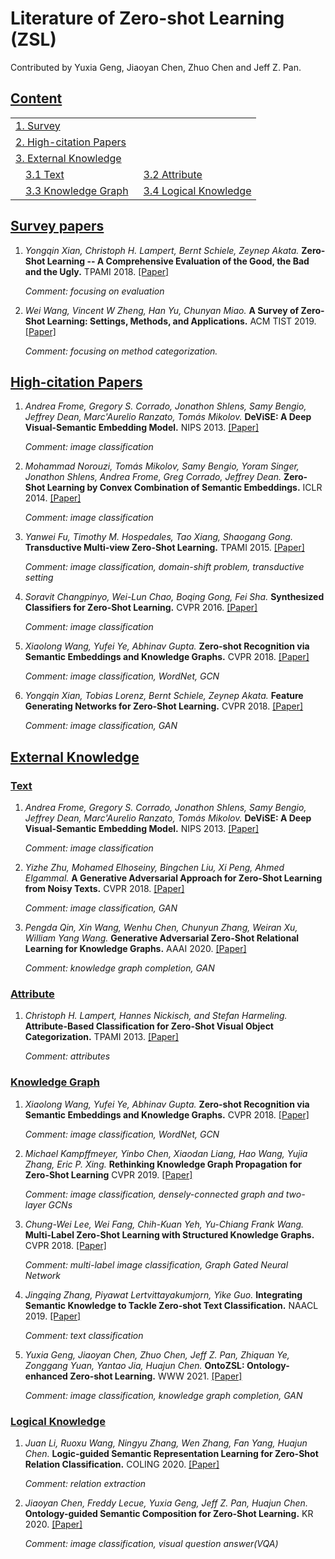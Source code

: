 # Literature of Zero-shot Learning (ZSL)

Contributed by Yuxia Geng, Jiaoyan Chen, Zhuo Chen and Jeff Z. Pan.

## [Content](#content)
<table>
<tr>
	<td colspan="2"><a href="#Survey">1. Survey</a></td>
</tr> 

<tr>
	<td colspan="2"><a href="#High-citation">2. High-citation Papers</a></td>
</tr>
<tr>
	<td colspan="2"><a href="#external-knowledge">3. External Knowledge</a></td>
</tr>
<tr>
    <td>&emsp;<a href="#text">3.1 Text</a></td>
    <td>&ensp;<a href="#attribute">3.2 Attribute</a></td>
</tr> 
<tr>
    <td>&emsp;<a href="#knowledge-graph">3.3 Knowledge Graph</a></td>
    <td>&ensp;<a href="#logical-knowledge">3.4 Logical Knowledge</a></td>
</tr>

</table>


## [Survey papers](#content)
1. *Yongqin Xian, Christoph H. Lampert, Bernt Schiele, Zeynep Akata.* **Zero-Shot Learning -- A Comprehensive Evaluation of the Good, the Bad and the Ugly.** TPAMI 2018. [[Paper]](https://arxiv.org/pdf/1707.00600.pdf)

    *Comment: focusing on evaluation*

2. *Wei  Wang, Vincent W Zheng, Han  Yu, Chunyan  Miao.* **A Survey of Zero-Shot Learning: Settings, Methods, and Applications.** ACM TIST 2019. [[Paper]](https://www.ntulily.org/wp-content/uploads/journal/A_Survey_of_Zero-Shot_Learning_Settings_Methods_and_Applications_accepted.pdf)
   
    *Comment: focusing on method categorization.* 


## [High-citation Papers](#content)
1. *Andrea Frome, Gregory S. Corrado, Jonathon Shlens, Samy Bengio, Jeffrey Dean, Marc'Aurelio Ranzato, Tomás Mikolov.* **DeViSE: A Deep Visual-Semantic Embedding Model.** NIPS 2013. [[Paper]](https://static.googleusercontent.com/media/research.google.com/zh-CN//pubs/archive/41473.pdf)

	*Comment: image classification* 

1. *Mohammad Norouzi, Tomás Mikolov, Samy Bengio, Yoram Singer, Jonathon Shlens, Andrea Frome, Greg Corrado, Jeffrey Dean.* **Zero-Shot Learning by Convex Combination of Semantic Embeddings.** ICLR 2014. [[Paper]](https://arxiv.org/pdf/1312.5650.pdf)

	*Comment: image classification*

1. *Yanwei Fu, Timothy M. Hospedales, Tao Xiang, Shaogang Gong.* **Transductive Multi-view Zero-Shot Learning.** TPAMI 2015. [[Paper]](https://arxiv.org/pdf/1501.04560.pdf)

	*Comment: image classification, domain-shift problem, transductive setting*

1. *Soravit Changpinyo, Wei-Lun Chao, Boqing Gong, Fei Sha.* **Synthesized Classifiers for Zero-Shot Learning.** CVPR 2016. [[Paper]](https://www.cv-foundation.org/openaccess/content_cvpr_2016/papers/Changpinyo_Synthesized_Classifiers_for_CVPR_2016_paper.pdf)

	*Comment: image classification*

1. *Xiaolong Wang, Yufei Ye, Abhinav Gupta.* **Zero-shot Recognition via Semantic Embeddings and Knowledge Graphs.** CVPR 2018. [[Paper]](https://openaccess.thecvf.com/content_cvpr_2018/papers/Wang_Zero-Shot_Recognition_via_CVPR_2018_paper.pdf)

	*Comment: image classification, WordNet, GCN*

1. *Yongqin Xian, Tobias Lorenz, Bernt Schiele, Zeynep Akata.* **Feature Generating Networks for Zero-Shot Learning.** CVPR 2018. [[Paper]](https://openaccess.thecvf.com/content_cvpr_2018/CameraReady/2709.pdf)

	*Comment: image classification, GAN*


## [External Knowledge](#content)

### [Text](#content)

1. *Andrea Frome, Gregory S. Corrado, Jonathon Shlens, Samy Bengio, Jeffrey Dean, Marc'Aurelio Ranzato, Tomás Mikolov.* **DeViSE: A Deep Visual-Semantic Embedding Model.** NIPS 2013. [[Paper]](https://static.googleusercontent.com/media/research.google.com/zh-CN//pubs/archive/41473.pdf)

	*Comment: image classification* 

1. *Yizhe Zhu, Mohamed Elhoseiny, Bingchen Liu, Xi Peng, Ahmed Elgammal.* **A Generative Adversarial Approach for Zero-Shot Learning from Noisy Texts.** CVPR 2018. [[Paper]](https://openaccess.thecvf.com/content_cvpr_2018/papers/Zhu_A_Generative_Adversarial_CVPR_2018_paper.pdf)

	*Comment: image classification, GAN*

1. *Pengda Qin, Xin Wang, Wenhu Chen, Chunyun Zhang, Weiran Xu, William Yang Wang.* **Generative Adversarial Zero-Shot Relational Learning for Knowledge Graphs.** AAAI 2020. [[Paper]](https://arxiv.org/pdf/2001.02332.pdf)

	*Comment: knowledge graph completion, GAN*


### [Attribute](#content)

1. *Christoph H. Lampert, Hannes Nickisch, and Stefan Harmeling.* **Attribute-Based Classification for
Zero-Shot Visual Object Categorization.** TPAMI 2013. [[Paper]](https://hannes.nickisch.org/papers/articles/lampert13attributes.pdf)

	*Comment: attributes* 



### [Knowledge Graph](#content)

1. *Xiaolong Wang, Yufei Ye, Abhinav Gupta.* **Zero-shot Recognition via Semantic Embeddings and Knowledge Graphs.** CVPR 2018. [[Paper]](https://openaccess.thecvf.com/content_cvpr_2018/papers/Wang_Zero-Shot_Recognition_via_CVPR_2018_paper.pdf)

	*Comment: image classification, WordNet, GCN*

1. *Michael Kampffmeyer, Yinbo Chen, Xiaodan Liang, Hao Wang, Yujia Zhang, Eric P. Xing.* **Rethinking Knowledge Graph Propagation for Zero-Shot Learning** CVPR 2019. [[Paper]](https://arxiv.org/pdf/1805.11724.pdf)

	*Comment: image classification, densely-connected graph and two-layer GCNs*

1. *Chung-Wei Lee, Wei Fang, Chih-Kuan Yeh, Yu-Chiang Frank Wang.* **Multi-Label Zero-Shot Learning with Structured Knowledge Graphs.** CVPR 2018. [[Paper]](https://arxiv.org/pdf/1711.06526.pdf)

	*Comment: multi-label image classification, Graph Gated Neural Network*


1. *Jingqing Zhang, Piyawat Lertvittayakumjorn, Yike Guo.* **Integrating Semantic Knowledge to Tackle Zero-shot Text Classification.** NAACL 2019. [[Paper]](https://arxiv.org/pdf/1903.12626.pdf)

	*Comment: text classification*

1. *Yuxia Geng, Jiaoyan Chen, Zhuo Chen, Jeff Z. Pan, Zhiquan Ye, Zonggang Yuan, Yantao Jia, Huajun Chen.* **OntoZSL: Ontology-enhanced Zero-shot Learning.** WWW 2021. [[Paper]](https://arxiv.org/pdf/2102.07339.pdf)

	*Comment: image classification, knowledge graph completion, GAN*



### [Logical Knowledge](#content)

1. *Juan Li, Ruoxu Wang, Ningyu Zhang, Wen Zhang, Fan Yang, Huajun Chen.* **Logic-guided Semantic Representation Learning for Zero-Shot Relation Classification.** COLING 2020. [[Paper]](https://arxiv.org/pdf/2010.16068.pdf)

	*Comment: relation extraction*

1. *Jiaoyan Chen, Freddy Lecue, Yuxia Geng, Jeff Z. Pan, Huajun Chen.* **Ontology-guided Semantic Composition for Zero-Shot Learning.** KR 2020. [[Paper]](https://arxiv.org/pdf/2006.16917.pdf)

	*Comment: image classification, visual question answer(VQA)*

